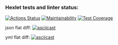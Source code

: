 ### Hexlet tests and linter status:
[![Actions Status](https://github.com/devdenh/python-project-lvl2/workflows/hexlet-check/badge.svg)](https://github.com/devdenh/python-project-lvl2/actions)
[![Maintainability](https://api.codeclimate.com/v1/badges/aba99b3fbaf73d8fb128/maintainability)](https://codeclimate.com/github/devdenh/python-project-lvl2/maintainability)
[![Test Coverage](https://api.codeclimate.com/v1/badges/aba99b3fbaf73d8fb128/test_coverage)](https://codeclimate.com/github/devdenh/python-project-lvl2/test_coverage)


json flat diff:
[![asciicast](https://asciinema.org/a/PvsMfwhr8NT6Jc2olxxoPxYSv.svg)](https://asciinema.org/a/PvsMfwhr8NT6Jc2olxxoPxYSv)

yml flat diff:
[![asciicast](https://asciinema.org/a/JcBK91yTT0tmHpOs1eyDBS23t.svg)](https://asciinema.org/a/JcBK91yTT0tmHpOs1eyDBS23t)
